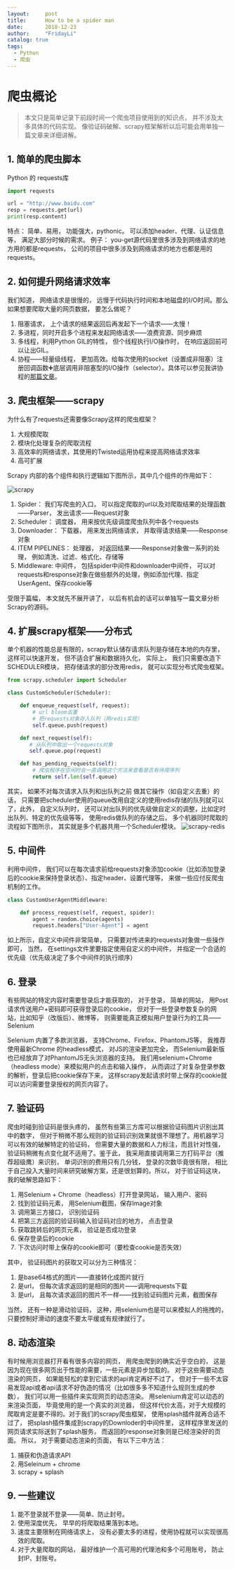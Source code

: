 ```yaml
---
layout:     post
title:      How to be a spider man
date:       2018-12-23
author:     "FridayLi"
catalog: true
tags:
  - Python
  - 爬虫
---
```


# 爬虫概论
>  本文只是简单记录下前段时间一个爬虫项目使用到的知识点， 并不涉及太多具体的代码实现。 像验证码破解、scrapy框架解析以后可能会用单独一篇文章来详细讲解。

## 1. 简单的爬虫脚本
Python  的 requests库

```Python
import requests

url = "http://www.baidu.com"
resp = requests.get(url)
print(resp.content)
```

特点： 简单、易用， 功能强大，pythonic。
           可以添加header、代理、认证信息等， 满足大部分时候的需求。
例子： you-get源代码里很多涉及到网络请求的地方用的都是requests， 公司的项目中很多涉及到网络请求的地方也都是用的requests。

## 2. 如何提升网络请求效率
我们知道， 网络请求是很慢的， 远慢于代码执行时间和本地磁盘的I/O时间。那么如果想要爬取大量的网页数据， 要怎么做呢？

1. 阻塞请求， 上个请求的结果返回后再发起下一个请求——太慢！
2. 多进程，同时开启多个进程来发起网络请求——浪费资源、同步麻烦
3. 多线程，利用Python GIL的特性， 但个线程执行I/O操作时， 在响应返回前可以让出GIL。
4. 协程——轻量级线程， 更加高效。给每次使用的socket（设置成非阻塞）注册回调函数➕底层调用非阻塞型的I/O操作（selector）。具体可以参见我讲协程的[那篇文章](http://www.fridayhaohao.com/articles/39/)。

## 3. 爬虫框架——scrapy
为什么有了requests还需要像Scrapy这样的爬虫框架？ 

1. 大规模爬取
2. 模块化处理复杂的爬取流程
3. 高效率的网络请求，其使用的Twisted运用协程来提高网络请求效率
4. 高可扩展  

Scrapy 内部的各个组件和执行逻辑如下图所示，其中几个组件的作用如下： 

![scrapy](/img/old-post/91c25a49b1bb36abb0470f4dc59e59b49791.PNG)  

1. Spider： 我们写爬虫的入口， 可以指定爬取的url以及对爬取结果的处理函数——Parser， 发出请求——Request对象
2. Scheduler： 调度器， 用来按优先级调度爬虫队列中各个requests
3. Downloader： 下载器， 用来发出网络请求， 并取得请求结果——Response 对象
4. ITEM PIPELINES： 处理器， 对返回结果——Response对象做一系列的处理， 例如清洗、过滤、格式化、存储等
5. Middleware: 中间件， 包括spider中间件和downloader中间件， 可以对requests和response对象在做些额外的处理，例如添加代理、指定UserAgent、保存cookie等

受限于篇幅， 本文就先不展开讲了， 以后有机会的话可以单独写一篇文章分析Scrapy的源码。

## 4.  扩展scrapy框架——分布式
单个机器的性能总是有限的，scrapy默认储存请求队列是存储在本地的内存里，这样可以快速开发， 但不适合扩展和数据持久化， 实际上， 我们只需要改造下SCHEDULER模块， 把存储请求的部分改用redis， 就可以实现分布式爬虫框架。

```Python
from scrapy.scheduler import Scheduler

class CustomScheduler(Scheduler):

    def enqueue_request(self, request):
        # url bloom去重
        # 把requests对象存入队列（用redis实现）
        self.queue.push(request)

    def next_request(self):
       # 从队列中取出一个requests对象 
       self.queue.pop(request)

    def has_pending_requests(self):
        # 爬虫程序在空闲时会一直调用这个方法来查看是否有待爬序列
        return self.len(self.queue)
```

其实， 如果不对每次请求入队列和出队列之前
做其它操作（如自定义去重）的话， 只需要把scheduler使用的queue改用自定义的使用redis存储的队列就可以了，此外， 自定义队列时， 还可以对出队列的优先级做自定义的调整，比如定时出队列、特定的优先级等等， 使用redis做队列的存储之后， 多个机器同时爬取的流程如下图所示， 其实就是多个机器共用一个Scheduler模块。
![scrapy-redis](/img/old-post/854bd38971a16d7ac3a1dc37176cc6ca6617.PNG)

## 5. 中间件
利用中间件， 我们可以在每次请求前给requests对象添加cookie（比如添加登录后的cookie来保持登录状态）、指定header、设置代理等， 来做一些应付反爬虫机制的工作。
```Python
class CustomUserAgentMiddleware:

    def process_request(self, request, spider):
        agent = random.choice(agents)
        request.headers["User-Agent"] = agent
```
如上所示，自定义中间件非常简单， 只需要对传进来的requests对象做一些操作即可， 当然， 在settings文件里要指定使用自定义的中间件， 并指定一个合适的优先级（优先级决定了多个中间件的执行顺序）

## 6. 登录
有些网站的特定内容时需要登录后才能获取的， 对于登录， 简单的网站， 用Post 请求传送用户+密码即可获得登录后的cookie， 但对于一些登录参数复杂的网站，比如知乎（改版后）、微博等， 则需要能真正模拟用户登录行为的工具——Selenium

Selenium 内置了多款浏览器， 支持Chrome、Firefox、PhantomJS等， 我推荐使用最新Chrome 的headless模式， 对JS的渲染更加完全， 而Selenium最新版也已经放弃了对PhantomJS无头浏览器的支持。
我们用selenium+Chrome（headless mode）来模拟用户的点击和输入操作， 从而调过了对复杂登录参数的解析，登录后把cookie保存下来， 这样scrapy发起请求时带上保存的cookie就可以访问需要登录授权的网页内容了。

## 7. 验证码
爬虫时碰到验证码是很头疼的， 虽然有些第三方库可以根据验证码图片识别出其中的数字， 但对于稍微不那么规则的验证码识别效果就很不理想了。用机器学习可以有效的破解特定的验证码， 但需要大量的数据和人力标注，而且针对性强，验证码稍微有点变化就不适用了。鉴于此， 我采用直接调用第三方打码平台（推荐超级鹰）来识别， 单词识别的费用只有几分钱， 登录的次数毕竟很有限， 相比于自己投入大量时间来研究破解方案，还是很划算的。所以， 对于验证码这块， 我的破解思路如下：

1. 用Selenium + Chrome（headless）打开登录网站， 输入用户、密码
2. 找到验证码元素， 用Selenium截图，保存Image对象
3. 调用第三方接口， 识别验证码
4. 把第三方返回的验证码输入验证码对应的地方， 点击登录
5. 获取跳转后的网页元素， 验证是否成功登录
6. 保存登录后的cookie
7. 下次访问时带上保存的cookie即可（要检查cookie是否失效）

其中， 验证码图片的获取又可以分为三种情况： 

1. 是base64格式的图片——直接转化成图片就行
2. 是url， 但每次请求返回的是相同的图片——调用requests下载
3. 是url， 且每次请求返回的图片不一样——找到验证码图片元素，截图保存

当然， 还有一种是滑动验证码， 这种，用selenium也是可以来模拟人的拖拽的，只要控制好滑动的速度不要太平缓或有规律就行了。

## 8. 动态渲染
有时候用浏览器打开看有很多内容的网页， 用爬虫爬到的确实近乎空白的， 这是因为现在很多网页出于性能的需要，一些元素是异步加载的。 对于这些需要动态渲染的网页， 如果能轻松的拿到它请求的api肯定再好不过了， 但对于一些不太容易发现api或者api请求不好伪造的情况（比如很多多不知道什么规则生成的参数）， 我们可以用一些插件来实现网页的动态渲染。
用selenium肯定可以动态的来渲染页面， 毕竟使用的是一个真实的浏览器， 但这样代价太高，对于大规模的爬取肯定是要不得的。对于我们的scrapy爬虫框架， 使用splash插件就再合适不过了， 把splash插件集成到scrapy的Downloder的中间件里， 这样程序里发送的网页请求实际送到了splash服务， 而返回的response对象则是已经渲染好的页面。
所以， 对于需要动态渲染的页面， 有以下三中方法：

1. 捕获和伪造请求API
2. 用Seleinum + chrome
3. scrapy + splash

## 9. 一些建议

1. 能不登录就不登录——简单、防止封号。
2. 使用深度优先， 早早的将爬取结果落到本地。
3. 速度主要限制在网络请求上， 没有必要太多的进程，使用协程就可以实现很高效的爬取。
4. 对于大量爬取的网站， 最好维护一个高可用的代理池和多个可用账号， 防止封IP、封账号。
